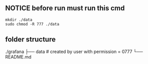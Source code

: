 ## NOTICE before run must run this cmd
```
mkdir ./data
sudo chmod -R 777 ./data
```

## folder structure
./grafana
    ├── data                      # created by user with permission = 0777
    └── README.md